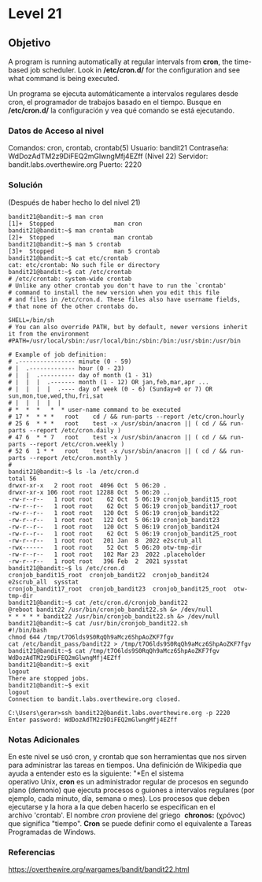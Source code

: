 # Level 21
## Objetivo
A program is running automatically at regular intervals from **cron**, the time-based job scheduler. Look in **/etc/cron.d/** for the configuration and see what command is being executed.

Un programa se ejecuta automáticamente a intervalos regulares desde cron, el programador de trabajos basado en el tiempo. Busque en **/etc/cron.d/** la configuración y vea qué comando se está ejecutando.
### Datos de Acceso al nivel
Comandos: cron, crontab, crontab(5)
Usuario: bandit21
Contraseña:  WdDozAdTM2z9DiFEQ2mGlwngMfj4EZff (Nivel 22) 
Servidor: bandit.labs.overthewire.org
Puerto: 2220
### Solución
(Después de haber hecho lo del nivel 21)
```
bandit21@bandit:~$ man cron
[1]+  Stopped                 man cron
bandit21@bandit:~$ man crontab
[2]+  Stopped                 man crontab
bandit21@bandit:~$ man 5 crontab
[3]+  Stopped                 man 5 crontab
bandit21@bandit:~$ cat etc/crontab
cat: etc/crontab: No such file or directory
bandit21@bandit:~$ cat /etc/crontab
# /etc/crontab: system-wide crontab
# Unlike any other crontab you don't have to run the `crontab'
# command to install the new version when you edit this file
# and files in /etc/cron.d. These files also have username fields,
# that none of the other crontabs do.

SHELL=/bin/sh
# You can also override PATH, but by default, newer versions inherit it from the environment
#PATH=/usr/local/sbin:/usr/local/bin:/sbin:/bin:/usr/sbin:/usr/bin

# Example of job definition:
# .---------------- minute (0 - 59)
# |  .------------- hour (0 - 23)
# |  |  .---------- day of month (1 - 31)
# |  |  |  .------- month (1 - 12) OR jan,feb,mar,apr ...
# |  |  |  |  .---- day of week (0 - 6) (Sunday=0 or 7) OR sun,mon,tue,wed,thu,fri,sat
# |  |  |  |  |
# *  *  *   *  * user-name command to be executed
# 17 *  * * *   root    cd / && run-parts --report /etc/cron.hourly
# 25 6  * * *   root    test -x /usr/sbin/anacron || ( cd / && run-parts --report /etc/cron.daily )
# 47 6  * * 7   root    test -x /usr/sbin/anacron || ( cd / && run-parts --report /etc/cron.weekly )
# 52 6  1 * *   root    test -x /usr/sbin/anacron || ( cd / && run-parts --report /etc/cron.monthly )
#
bandit21@bandit:~$ ls -la /etc/cron.d
total 56
drwxr-xr-x   2 root root  4096 Oct  5 06:20 .
drwxr-xr-x 106 root root 12288 Oct  5 06:20 ..
-rw-r--r--   1 root root    62 Oct  5 06:19 cronjob_bandit15_root
-rw-r--r--   1 root root    62 Oct  5 06:19 cronjob_bandit17_root
-rw-r--r--   1 root root   120 Oct  5 06:19 cronjob_bandit22
-rw-r--r--   1 root root   122 Oct  5 06:19 cronjob_bandit23
-rw-r--r--   1 root root   120 Oct  5 06:19 cronjob_bandit24
-rw-r--r--   1 root root    62 Oct  5 06:19 cronjob_bandit25_root
-rw-r--r--   1 root root   201 Jan  8  2022 e2scrub_all
-rwx------   1 root root    52 Oct  5 06:20 otw-tmp-dir
-rw-r--r--   1 root root   102 Mar 23  2022 .placeholder
-rw-r--r--   1 root root   396 Feb  2  2021 sysstat
bandit21@bandit:~$ ls /etc/cron.d
cronjob_bandit15_root  cronjob_bandit22  cronjob_bandit24       e2scrub_all  sysstat
cronjob_bandit17_root  cronjob_bandit23  cronjob_bandit25_root  otw-tmp-dir
bandit21@bandit:~$ cat /etc/cron.d/cronjob_bandit22
@reboot bandit22 /usr/bin/cronjob_bandit22.sh &> /dev/null
* * * * * bandit22 /usr/bin/cronjob_bandit22.sh &> /dev/null
bandit21@bandit:~$ cat /usr/bin/cronjob_bandit22.sh
#!/bin/bash
chmod 644 /tmp/t7O6lds9S0RqQh9aMcz6ShpAoZKF7fgv
cat /etc/bandit_pass/bandit22 > /tmp/t7O6lds9S0RqQh9aMcz6ShpAoZKF7fgv
bandit21@bandit:~$ cat /tmp/t7O6lds9S0RqQh9aMcz6ShpAoZKF7fgv
WdDozAdTM2z9DiFEQ2mGlwngMfj4EZff
bandit21@bandit:~$ exit
logout
There are stopped jobs.
bandit21@bandit:~$ exit
logout
Connection to bandit.labs.overthewire.org closed.

C:\Users\gerar>ssh bandit22@bandit.labs.overthewire.org -p 2220
Enter password: WdDozAdTM2z9DiFEQ2mGlwngMfj4EZff
```
### Notas Adicionales
En este nivel se usó cron, y crontab que son herramientas que nos sirven para administrar las tareas en tiempos. Una definición de Wikipedia que ayuda a entender esto es la siguiente:
"*En el sistema operativo Unix, **cron** es un administrador regular de procesos en segundo plano (demonio) que ejecuta procesos o guiones a intervalos regulares (por ejemplo, cada minuto, día, semana o mes). Los procesos que deben ejecutarse y la hora a la que deben hacerlo se especifican en el archivo 'crontab'. El nombre _cron_ proviene del griego 
**chronos:** (χρόνος) que significa "tiempo".
**Cron** se puede definir como el equivalente a Tareas Programadas de Windows.
### Referencias
https://overthewire.org/wargames/bandit/bandit22.html